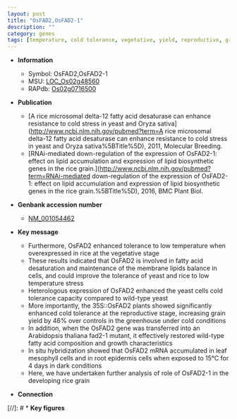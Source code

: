 ```yaml
---
layout: post
title: "OsFAD2,OsFAD2-1"
description: ""
category: genes
tags: [temperature, cold tolerance, vegetative, yield, reproductive, grain, grain yield, growth, root, leaf]
---
```


* **Information**  
    + Symbol: OsFAD2,OsFAD2-1  
    + MSU: [LOC_Os02g48560](http://rice.uga.edu/cgi-bin/ORF_infopage.cgi?orf=LOC_Os02g48560)  
    + RAPdb: [Os02g0716500](https://rapdb.dna.affrc.go.jp/locus/?name=Os02g0716500)  

* **Publication**  
    + [A rice microsomal delta-12 fatty acid desaturase can enhance resistance to cold stress in yeast and Oryza sativa](http://www.ncbi.nlm.nih.gov/pubmed?term=A rice microsomal delta-12 fatty acid desaturase can enhance resistance to cold stress in yeast and Oryza sativa%5BTitle%5D), 2011, Molecular Breeding.
    + [RNAi-mediated down-regulation of the expression of OsFAD2-1: effect on lipid accumulation and expression of lipid biosynthetic genes in the rice grain.](http://www.ncbi.nlm.nih.gov/pubmed?term=RNAi-mediated down-regulation of the expression of OsFAD2-1: effect on lipid accumulation and expression of lipid biosynthetic genes in the rice grain.%5BTitle%5D), 2016, BMC Plant Biol.

* **Genbank accession number**  
    + [NM_001054462](http://www.ncbi.nlm.nih.gov/nuccore/NM_001054462)

* **Key message**  
    + Furthermore, OsFAD2 enhanced tolerance to low temperature when overexpressed in rice at the vegetative stage
    + These results indicated that OsFAD2 is involved in fatty acid desaturation and maintenance of the membrane lipids balance in cells, and could improve the tolerance of yeast and rice to low temperature stress
    + Heterologous expression of OsFAD2 enhanced the yeast cells cold tolerance capacity compared to wild-type yeast
    + More importantly, the 35S::OsFAD2 plants showed significantly enhanced cold tolerance at the reproductive stage, increasing grain yield by 46% over controls in the greenhouse under cold conditions
    + In addition, when the OsFAD2 gene was transferred into an Arabidopsis thaliana fad2-1 mutant, it effectively restored wild-type fatty acid composition and growth characteristics
    + In situ hybridization showed that OsFAD2 mRNA accumulated in leaf mesophyll cells and in root epidermis cells when exposed to 15°C for 4 days in dark conditions
    + Here, we have undertaken further analysis of role of OsFAD2-1 in the developing rice grain

* **Connection**  

[//]: # * **Key figures**  


